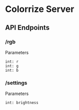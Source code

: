 # Colorrize Server

## API Endpoints

### /rgb
Parameters
```
int: r
int: g
int: b
```

### /settings
Parameters
```
int: brightness
```
